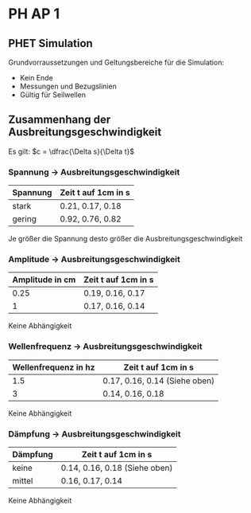 # PH AP 1

## PHET Simulation

Grundvorraussetzungen und Geltungsbereiche für die Simulation:

* Kein Ende
* Messungen und Bezugslinien
* Gültig für Seilwellen

## Zusammenhang der Ausbreitungsgeschwindigkeit

Es gilt: $c = \dfrac{\Delta s}{\Delta t}$

### Spannung -> Ausbreitungsgeschwindigkeit

| Spannung | Zeit t auf 1cm in s |
| -------- | ------------------- |
| stark    | 0.21, 0.17, 0.18    |
| gering   | 0.92, 0.76, 0.82    |

Je größer die Spannung desto größer die Ausbreitungsgeschwindigkeit

### Amplitude -> Ausbreitungsgeschwindigkeit

| Amplitude in cm | Zeit t auf 1cm in s |
| --------------- | ------------------- |
| 0.25            | 0.19, 0.16, 0.17    |
| 1               | 0.17, 0.16, 0.14    |

Keine Abhängigkeit

### Wellenfrequenz -> Ausbreitungsgeschwindigkeit

| Wellenfrequenz in hz | Zeit t auf 1cm in s           |
| -------------------- | ----------------------------- |
| 1.5                  | 0.17, 0.16, 0.14 (Siehe oben) |
| 3                    | 0.14, 0.16, 0.18              |

Keine Abhängigkeit

### Dämpfung -> Ausbreitungsgeschwindigkeit

| Dämpfung | Zeit t auf 1cm in s           |
| -------- | ----------------------------- |
| keine    | 0.14, 0.16, 0.18 (Siehe oben) |
| mittel   | 0.16, 0.17, 0.14              |

Keine Abhängigkeit
